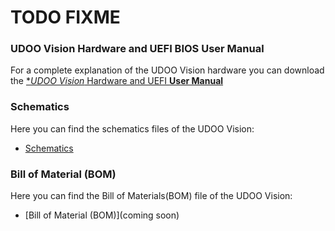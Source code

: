 # **TODO** FIXME

### UDOO Vision Hardware and UEFI BIOS User Manual

For a complete explanation of the UDOO Vision hardware you can download the [**UDOO Vision* Hardware and UEFI **User Manual**](https://udoo.org/download/files/UDOO_VISION/Doc/UDOO_VISION_MANUAL.pdf)

### Schematics

Here you can find the schematics files of the UDOO Vision:
* [Schematics](https://udoo.org/download/files/UDOO_VISION/schematics/UDOO_VISION_revA0_schematics.pdf)

### Bill of Material (BOM)

Here you can find the Bill of Materials(BOM) file of the UDOO Vision:
* [Bill of Material (BOM)](coming soon)